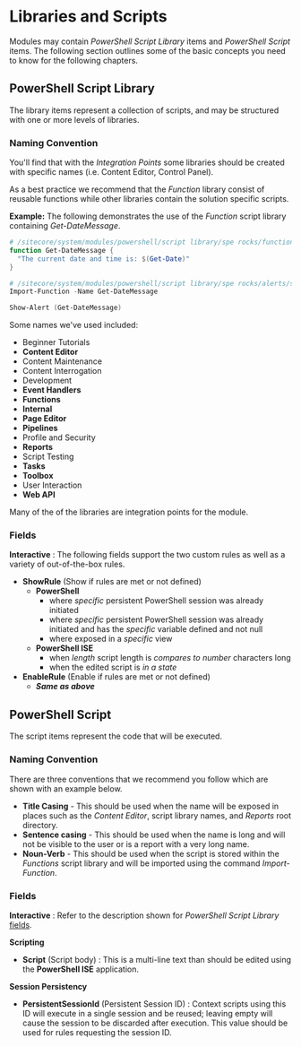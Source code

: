 # Libraries and Scripts

Modules may contain _PowerShell Script Library_ items and _PowerShell Script_ items. The following section outlines some of the basic concepts you need to know for the following chapters.

## PowerShell Script Library

The library items represent a collection of scripts, and may be structured with one or more levels of libraries.

### Naming Convention

You'll find that with the _Integration Points_ some libraries should be created with specific names \(i.e. Content Editor, Control Panel\).

As a best practice we recommend that the _Function_ library consist of reusable functions while other libraries contain the solution specific scripts.

**Example:** The following demonstrates the use of the _Function_ script library containing _Get-DateMessage_.

```powershell
# /sitecore/system/modules/powershell/script library/spe rocks/functions/get-datemessage
function Get-DateMessage {
  "The current date and time is: $(Get-Date)"
}
```

```powershell
# /sitecore/system/modules/powershell/script library/spe rocks/alerts/show-datemessage
Import-Function -Name Get-DateMessage

Show-Alert (Get-DateMessage)
```

Some names we've used included:

* Beginner Tutorials
* **Content Editor**
* Content Maintenance
* Content Interrogation
* Development
* **Event Handlers**
* **Functions**
* **Internal**
* **Page Editor**
* **Pipelines**
* Profile and Security
* **Reports**
* Script Testing
* **Tasks**
* **Toolbox**
* User Interaction
* **Web API**

Many of the of the libraries are integration points for the module.

### Fields

**Interactive** : The following fields support the two custom rules as well as a variety of out-of-the-box rules.

* **ShowRule** \(Show if rules are met or not defined\)
  * **PowerShell**
    * where _specific_ persistent PowerShell session was already initiated
    * where _specific_ persistent PowerShell session was already initiated and has the _specific_ variable defined and not null
    * where exposed in a _specific_ view
  * **PowerShell ISE**
    * when _length_ script length is _compares to_ _number_ characters long
    * when the edited script is _in a state_
* **EnableRule** \(Enable if rules are met or not defined\)
  * _**Same as above**_ 

## PowerShell Script

The script items represent the code that will be executed.

### Naming Convention

There are three conventions that we recommend you follow which are shown with an example below.

* **Title Casing** - This should be used when the name will be exposed in places such as the _Content Editor_, script library names, and _Reports_ root directory.
* **Sentence casing** - This should be used when the name is long and will not be visible to the user or is a report with a very long name.
* **Noun-Verb** - This should be used when the script is stored within the _Functions_ script library and will be imported using the command _Import-Function_.

### Fields

**Interactive** : Refer to the description shown for _PowerShell Script Library_ [fields](libraries-and-scripts.md#fields).

**Scripting**

* **Script** \(Script body\) : This is a multi-line text than should be edited using the **PowerShell ISE** application. 

**Session Persistency**

* **PersistentSessionId** \(Persistent Session ID\) : Context scripts using this ID will execute in a single session and be reused; leaving empty will cause the session to be discarded after execution. This value should be used for rules requesting the session ID.

